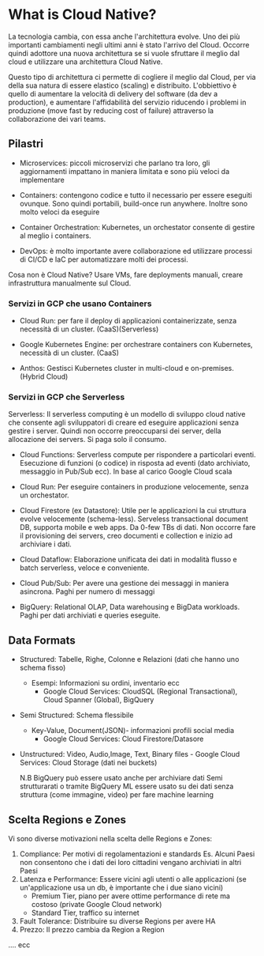 # What is Cloud Native?

La tecnologia cambia, con essa anche l'architettura evolve. Uno dei più importanti cambiamenti negli ultimi anni è stato l'arrivo del Cloud. 
Occorre quindi adottore una nuova architettura se si vuole sfruttare il meglio dal cloud e utilizzare una architettura Cloud Native.


Questo tipo di architettura ci permette di cogliere il meglio dal Cloud, per via della sua natura di essere elastico (scaling) e distribuito. L'obbiettivo è quello di aumentare la velocità di delivery del software (da dev a production), e aumentare l'affidabilità del servizio riducendo i problemi in produzione (move fast by reducing cost of failure) attraverso la collaborazione dei vari teams.

## Pilastri

- Microservices: piccoli microservizi che parlano tra loro, gli aggiornamenti impattano in maniera limitata e sono più veloci da implementare

- Containers: contengono codice e tutto il necessario per essere eseguiti ovunque. Sono quindi portabili, build-once run anywhere. Inoltre sono molto veloci da eseguire

- Container Orchestration: Kubernetes, un orchestator consente di gestire al meglio i containers.

- DevOps: è molto importante avere collaborazione ed utilizzare processi di CI/CD e IaC per automatizzare molti dei processi.

Cosa non è Cloud Native? Usare VMs, fare deployments manuali, creare infrastruttura manualmente sul Cloud. 

### Servizi in GCP che usano Containers

- Cloud Run: per fare il deploy di applicazioni containerizzate, senza necessità di un cluster. (CaaS)(Serverless)

- Google Kubernetes Engine: per orchestrare containers con Kubernetes, necessità di un cluster. (CaaS)

- Anthos: Gestisci Kubernetes cluster in multi-cloud e on-premises.    (Hybrid Cloud)


### Servizi in GCP che Serverless

Serverless: Il serverless computing è un modello di sviluppo cloud native che consente agli sviluppatori di creare ed eseguire applicazioni senza gestire i server.
Quindi non occorre preoccuparsi dei server, della allocazione dei servers.  Si paga solo il consumo. 

- Cloud Functions: Serverless compute per rispondere a particolari eventi. Esecuzione di funzioni (o codice) in risposta ad eventi (dato archiviato, messaggio in Pub/Sub ecc). In base al carico Google Cloud scala

- Cloud Run: Per eseguire containers in produzione velocemente, senza un orchestator. 
- Cloud Firestore (ex Datastore): Utile per le applicazioni la cui struttura evolve velocemente (schema-less). Serveless transactional document DB, supporta mobile e web apps. Da 0-few TBs di dati. Non occorre fare il provisioning dei servers, creo documenti e collection e inizio ad archiviare i dati.
- Cloud Dataflow: Elaborazione unificata dei dati in modalità flusso e batch serverless, veloce e conveniente.
- Cloud Pub/Sub: Per avere una gestione dei messaggi in maniera asincrona. Paghi per numero di messaggi
- BigQuery: Relational OLAP, Data warehousing e BigData workloads. Paghi per dati archiviati e queries eseguite. 



## Data Formats

- Structured: Tabelle, Righe, Colonne e Relazioni (dati che hanno uno schema fisso)
    - Esempi: Informazioni su ordini, inventario ecc
        - Google Cloud Services: CloudSQL (Regional Transactional), Cloud Spanner (Global), BigQuery 

- Semi Structured: Schema flessibile
    - Key-Value, Document(JSON)- informazioni profili social media
        - Google Cloud Services: Cloud Firestore/Datasore   

- Unstructured: Video, Audio,Image, Text, Binary files
        - Google Cloud Services: Cloud Storage (dati nei buckets)

    N.B BigQuery può essere usato anche per archiviare dati Semi strutturarati o tramite BigQuery ML essere usato su dei dati senza struttura (come immagine, video) per fare machine learning 

## Scelta Regions e Zones

Vi sono diverse motivazioni nella scelta delle Regions e Zones:
1. Compliance: Per motivi di regolamentazioni e standards
    Es. Alcuni Paesi non consentono che i dati dei loro cittadini vengano archiviati in altri Paesi
2. Latenza e Performance: Essere vicini agli utenti o alle applicazioni (se un'applicazione usa un db, è importante che i due siano vicini)
    - Premium Tier, piano per avere ottime performance di rete ma costoso (private Google Cloud network)
    - Standard Tier, traffico su internet
3. Fault Tolerance: Distribuire su diverse Regions per avere HA
4. Prezzo: Il prezzo cambia da Region a Region

.... ecc